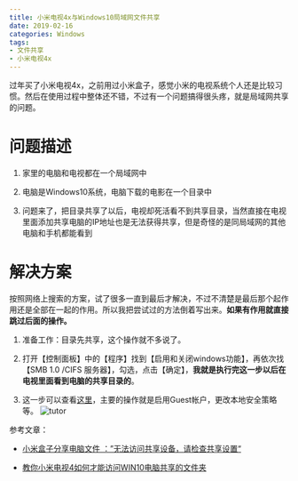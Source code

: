 ```yaml
---
title: 小米电视4x与Windows10局域网文件共享
date: 2019-02-16
categories: Windows
tags:
- 文件共享
- 小米电视4x
---
```


过年买了小米电视4x，之前用过小米盒子，感觉小米的电视系统个人还是比较习惯。然后在使用过程中整体还不错，不过有一个问题搞得很头疼，就是局域网共享的问题。

# 问题描述

1. 家里的电脑和电视都在一个局域网中

2. 电脑是Windows10系统，电脑下载的电影在一个目录中

3. 问题来了，把目录共享了以后，电视却死活看不到共享目录，当然直接在电视里面添加共享电脑的IP地址也是无法获得共享，但是奇怪的是同局域网的其他电脑和手机都能看到

<!-- more -->

# 解决方案

按照网络上搜索的方案，试了很多一直到最后才解决，不过不清楚是最后那个起作用还是全部在一起的作用。所以我把尝试过的方法倒着写出来。**如果有作用就直接跳过后面的操作。**

1. 准备工作：目录先共享，这个操作就不多说了。

2. 打开【控制面板】中的【程序】找到【启用和关闭windows功能】，再依次找【SMB 1.0 /CIFS 服务器】，勾选，点击【确定】，**我就是执行完这一步以后在电视里面看到电脑的共享目录的**。

3. 这一步可以查看[这里](http://www.miui.com/thread-20213815-1-1.html)，主要的操作就是启用Guest帐户，更改本地安全策略等。
    ![tutor](https://attach.bbs.miui.com/forum/201812/15/145240xsyxssi19l4cissm.png.thumb.jpg)

参考文章：

- [小米盒子分享电脑文件 ：”无法访问共享设备，请检查共享设置“](http://bbs.xiaomi.cn/t-12879374)

- [教你小米电视4如何才能访问WIN10电脑共享的文件夹](http://www.miui.com/thread-20213815-1-1.html)
